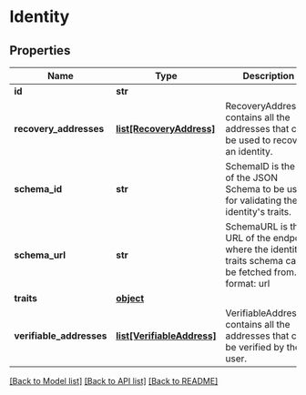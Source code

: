 # Identity

## Properties
Name | Type | Description | Notes
------------ | ------------- | ------------- | -------------
**id** | **str** |  | 
**recovery_addresses** | [**list[RecoveryAddress]**](RecoveryAddress.md) | RecoveryAddresses contains all the addresses that can be used to recover an identity. | [optional] 
**schema_id** | **str** | SchemaID is the ID of the JSON Schema to be used for validating the identity&#39;s traits. | 
**schema_url** | **str** | SchemaURL is the URL of the endpoint where the identity&#39;s traits schema can be fetched from.  format: url | [optional] 
**traits** | [**object**](.md) |  | 
**verifiable_addresses** | [**list[VerifiableAddress]**](VerifiableAddress.md) | VerifiableAddresses contains all the addresses that can be verified by the user. | [optional] 

[[Back to Model list]](../README.md#documentation-for-models) [[Back to API list]](../README.md#documentation-for-api-endpoints) [[Back to README]](../README.md)


